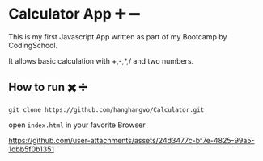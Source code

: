 # Calculator App :heavy_plus_sign: :heavy_minus_sign:
This is my first Javascript App written as part of my Bootcamp by CodingSchool.

It allows basic calculation with +,-,*,/ and two numbers.


## How to run :heavy_multiplication_x: :heavy_division_sign:
`git clone https://github.com/hanghangvo/Calculator.git`

open `index.html`  in your favorite Browser







https://github.com/user-attachments/assets/24d3477c-bf7e-4825-99a5-1dbb5f0b1351

